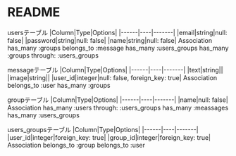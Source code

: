 # README

usersテーブル
|Column|Type|Options|
|------|----|-------|
|email|string|null: false|
|password|string|null: false|
|name|string|null: false|
Association
has_many :groups
belongs_to :message
has_many :users_groups
has_many :groups through: :users_groups

messageテーブル
|Column|Type|Options|
|------|----|-------|
|text|string||
|image|string||
|user_id|integer|null: false, foreign_key: true|
Association
belongs_to :user
has_many :groups

groupテーブル
|Column|Type|Options|
|------|----|-------|
|name|null: false|
Association
has_many :users through: :users_groups
has_many :meassages
has_many :users_groups

users_groupsテーブル
|Column|Type|Options|
|------|----|-------|
|user_id|integer|foreign_key: true|
|group_id|integer|foreign_key: true|
Association
belongs_to :group
belongs_to :user